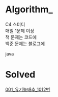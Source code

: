 # Algorithm_

C4 스터디   
매일 1문제 이상  
책 문제는 코드에   
백준 문제는 블로그에   

java      

# Solved

[001_유기농배추_1012번](https://velog.io/@dbwogml15/1-Algorithm001)
